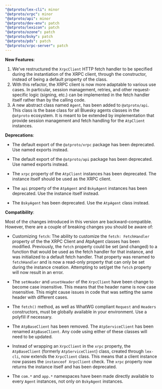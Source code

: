 ```yaml
---
"@atproto/lex-cli": minor
"@atproto/xrpc": minor
"@atproto/api": minor
"@atproto/dev-env": patch
"@atproto/lexicon": patch
"@atproto/ozone": patch
"@atproto/bsky": patch
"@atproto/pds": patch
"@atproto/xrpc-server": patch
---
```


**New Features**:

1) We've restructured the `XrpcClient` HTTP fetch handler to be specified during
   the instantiation of the XRPC client, through the constructor, instead of
   being a default property of the class.
2) With this refactor, the XRPC client is now more adaptable to various use
   cases. In particular, session management, retries, and other request-specific
   logic (signing, etc.) can be implemented in the fetch handler itself rather
   than by the calling code.
3) A new abstract class named `Agent`, has been added to `@atproto/api`. This
   class is the base class for all Bluesky agents classes in the `@atproto`
   ecosystem. It is meant to be extended by implementation that provide
   session management and fetch handling for the `AtpClient` instances.

**Deprecations**:

- The default export of the `@atproto/xrpc` package has been deprecated. Use
  named exports instead.

- The default export of the `@atproto/api` package has been deprecated. Use
  named exports instead.

- The `xrpc` property of the `AtpClient` instances has been deprecated. The
  instance itself should be used as the XRPC client.

- The `api` property of the `AtpAgent` and `BskyAgent` instances has been
  deprecated. Use the instance itself instead.

- The `BskyAgent` has been deprecated. Use the `AtpAgent` class instead.

**Compatibility**:

Most of the changes introduced in this version are backward-compatible. However,
there are a couple of breaking changes you should be aware of:

- Customizing `fetch`: The ability to customize the `fetch: FetchHandler`
  property of the  the XRPC Client and AtpAgent classes has been modified.
  Previously, the `fetch` property could be set (and changed) to a function that
  would be used as the fetch handler for that instance, and was initialized to
  a default fetch handler. That property was renamed to `fetchHandler` and is
  now a read-only property that can only be set during the instance creation.
  Attempting to set/get the `fetch` property will now result in an error.

- The `setHeader` and `unsetHeader` of the `XrpcClient` have been change to
  become case insensitive. This means that the header name is now case
  insensitive. This might cause issues in code that was setting the same header
  with different cases.

- The `fetch()` method, as well as WhatWG compliant `Request` and `Headers`
  constructors, must be globally available in your environment. Use a polyfill
  if necessary.

- The `AtpBaseClient` has been removed. The `AtpServiceClient` has been renamed
  `AtpBaseClient`. Any code using either of these classes will need to be
  updated.

- Instead of wrapping an `XrpcClient` in the `xrpc` property, the
  `AtpBaseClient` (formerly `AtpServiceClient`) class, created through
  `lex-cli`, now extends the `XrpcClient` class. This means that a client
  instance now passes the `instanceof XrpcClient` check. The `xrpc` property now
  returns the instance itself and has been deprecated.

- The `com.*` and `app.*` namespaces have been made directly available
  to every `Agent` instances, not only on `BskyAgent` instances.
